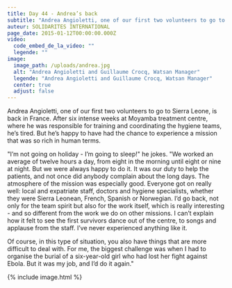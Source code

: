 ```yaml
---
title: Day 44 - Andrea’s back
subtitle: "Andrea Angioletti, one of our first two volunteers to go to Sierra Leone, is back in France..."
auteur: SOLIDARITES INTERNATIONAL
page_date: 2015-01-12T00:00:00.000Z
video:
  code_embed_de_la_video: ""
  legende: ""
image:
  image_path: /uploads/andrea.jpg
  alt: "Andrea Angioletti and Guillaume Crocq, Watsan Manager"
  legende: "Andrea Angioletti and Guillaume Crocq, Watsan Manager"
  center: true
  adjust: false
---
```

Andrea Angioletti, one of our first two volunteers to go to Sierra Leone, is back in France. After six intense weeks at Moyamba treatment centre, where he was responsible for training and coordinating the hygiene teams, he’s tired. But he’s happy to have had the chance to experience a mission that was so rich in human terms.

"I’m not going on holiday - I’m going to sleep!" he jokes. "We worked an average of twelve hours a day, from eight in the morning until eight or nine at night. But we were always happy to do it. It was our duty to help the patients, and not once did anybody complain about the long days. The atmosphere of the mission was especially good. Everyone got on really well: local and expatriate staff, doctors and hygiene specialists, whether they were Sierra Leonean, French, Spanish or Norwegian. I’d go back, not only for the team spirit but also for the work itself, which is really interesting - and so different from the work we do on other missions. I can’t explain how it felt to see the first survivors dance out of the centre, to songs and applause from the staff. I’ve never experienced anything like it.

Of course, in this type of situation, you also have things that are more difficult to deal with. For me, the biggest challenge was when I had to organise the burial of a six-year-old girl who had lost her fight against Ebola. But it was my job, and I’d do it again."

{% include image.html %}